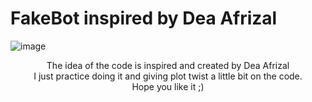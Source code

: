 # FakeBot inspired by Dea Afrizal
![image](https://user-images.githubusercontent.com/107555281/215009622-3dce8185-7bcc-4a7d-80b7-af1af63a45c6.png)

<p align="center">
The idea of the code is inspired and created by Dea Afrizal <br>
I just practice doing it and giving plot twist a little bit on the code. <br>
Hope you like it ;) <br>
</p>
